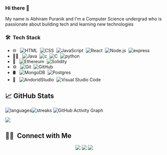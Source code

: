 ### Hi there 👋


My name is Abhiram Puranik and I'm a Computer Science undergrad who is passionate about building tech and learning new technologies 

### 🛠 &nbsp;Tech Stack


- 🌐 &nbsp;
  ![HTML](https://img.shields.io/badge/HTML5-E34F26?style=for-the-badge&logo=html5&logoColor=white)&nbsp;
  ![CSS](https://img.shields.io/badge/CSS-1572B6?style=for-the-badge&logo=css&logoColor=white)&nbsp;
  ![JavaScript](https://img.shields.io/badge/JavaScript-323330?style=for-the-badge&logo=javascript&logoColor=F7DF1E)&nbsp;
  ![React](https://img.shields.io/badge/React-20232A?style=for-the-badge&logo=react&logoColor=61DAFB)&nbsp;
  ![Node.js](https://img.shields.io/badge/Node.js-339933?style=for-the-badge&logo=nodedotjs&logoColor=white)&nbsp;
  ![express](https://img.shields.io/badge/Express.js-000000?style=for-the-badge&logo=express&logoColor=white)
- 👩‍💻 &nbsp;
  ![Java](https://img.shields.io/badge/Java-ED8B00?style=for-the-badge&logo=java&logoColor=white)&nbsp;
  ![c](https://img.shields.io/badge/C-00599C?style=for-the-badge&logo=c&logoColor=white)&nbsp;
  ![C](https://img.shields.io/badge/C%2B%2B-00599C?style=for-the-badge&logo=c%2B%2B&logoColor=white)&nbsp;
  ![python](https://img.shields.io/badge/Python-FFD43B?style=for-the-badge&logo=python&logoColor=blue)
- 🔗 &nbsp;
  ![Ethereum](https://img.shields.io/badge/Ethereum-3C3C3D?style=for-the-badge&logo=Ethereum&logoColor=white)&nbsp;
  ![Solidity](https://img.shields.io/badge/Solidity-e6e6e6?style=for-the-badge&logo=solidity&logoColor=black)&nbsp;
- ⚙️ &nbsp;
  ![Git](https://img.shields.io/badge/GIT-E44C30?style=for-the-badge&logo=git&logoColor=white)&nbsp;
  ![GitHub](https://img.shields.io/badge/GitHub-100000?style=for-the-badge&logo=github&logoColor=white)&nbsp;
- 🛢 &nbsp;
  ![MongoDB](https://img.shields.io/badge/MongoDB-4EA94B?style=for-the-badge&logo=mongodb&logoColor=white)&nbsp;
  ![Postgres](https://img.shields.io/badge/PostgreSQL-316192?style=for-the-badge&logo=postgresql&logoColor=white)&nbsp;
- 🔧 &nbsp;
  ![AndoridStudio](https://img.shields.io/badge/Android_Studio-3DDC84?style=for-the-badge&logo=android-studio&logoColor=white)&nbsp;
  ![Visual Studio Code](https://img.shields.io/badge/Visual_Studio_Code-0078D4?style=for-the-badge&logo=visual%20studio%20code&logoColor=white)&nbsp;


## &#x1f4c8; GitHub Stats
 
![languages](https://github-readme-stats.vercel.app/api/top-langs?username=abhirampuranik&show_icons=true&locale=en&layout=compact&theme=radical)![streaks](https://github-readme-streak-stats.herokuapp.com/?user=abhirampuranik&theme=radical)
![GitHub Activity Graph](https://activity-graph.herokuapp.com/graph?username=abhirampuranik&bg_color=000000&color=4fff67&line=4fff67&point=ffffff&area=true&hide_border=true)  

![](https://visitor-badge.glitch.me/badge?page_id=abhirampuranik)

##  🤝🏻 &nbsp;Connect with Me

<p align="center">
<a href="https://www.linkedin.com/in/abhiram-puranik/"><img src="https://img.shields.io/badge/LinkedIn-0077B5?style=for-the-badge&logo=linkedin&logoColor=white"/></a>
<a href="mailto:abhiramkpuranik@gmail.com"><img src="https://img.shields.io/badge/Gmail-D14836?style=for-the-badge&logo=gmail&logoColor=white"/></a>
<a href="https://twitter.com/AbhiramPuranik"><img src="https://img.shields.io/badge/Twitter-1DA1F2?style=for-the-badge&logo=twitter&logoColor=white"/></a>